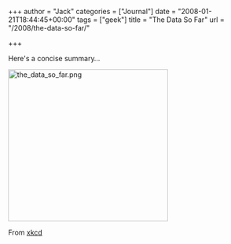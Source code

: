 +++
author = "Jack"
categories = ["Journal"]
date = "2008-01-21T18:44:45+00:00"
tags = ["geek"]
title = "The Data So Far"
url = "/2008/the-data-so-far/"

+++

Here's a concise summary&#8230;

<img src="/files/the_data_so_far.png" alt="the_data_so_far.png" border="0" width="325" height="310" />

From [xkcd][1]

 [1]: http://www.xkcd.com/373/